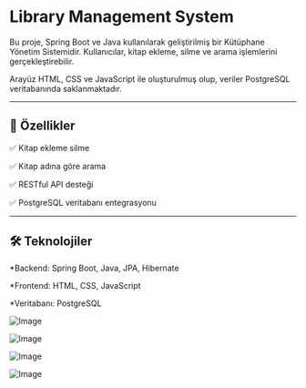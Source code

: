 # Library Management System

Bu proje, Spring Boot ve Java kullanılarak geliştirilmiş bir Kütüphane Yönetim Sistemidir. Kullanıcılar, kitap ekleme, silme ve arama işlemlerini gerçekleştirebilir.

Arayüz HTML, CSS ve JavaScript ile oluşturulmuş olup, veriler PostgreSQL veritabanında saklanmaktadır.

---

## 🚀 Özellikler

✅ Kitap ekleme  silme

✅ Kitap adına göre arama

✅ RESTful API desteği

✅ PostgreSQL veritabanı entegrasyonu

---

## 🛠️ Teknolojiler

*Backend: Spring Boot, Java, JPA, Hibernate  

*Frontend: HTML, CSS, JavaScript

*Veritabanı: PostgreSQL






![Image](https://github.com/user-attachments/assets/8a12e9ff-e81b-4ad2-b0e8-673ec0477f29)

![Image](https://github.com/user-attachments/assets/6fbe496d-af34-405f-b491-80aec8ec2142)

![Image](https://github.com/user-attachments/assets/b2b4b9e5-8519-420a-9f7d-fdd7fdc0ccbe)

![Image](https://github.com/user-attachments/assets/5b91028c-2e25-469e-bfb3-ead830f91e1c)

